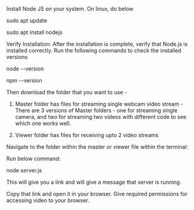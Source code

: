Install Node JS on your system. On linux, do below

sudo apt update

sudo apt install nodejs

Verify Installation: After the installation is complete, verify that Node.js is installed correctly. Run the following commands to check the installed versions

node --version

npm --version


Then download the folder that you want to use - 
1) Master folder has files for streaming single webcam video stream -
There are 3 versions of Master folders - one for streaming single camera, and two for streaming two videos with different code to see which one works well.


2) Viewer folder has files for receiving upto 2 video streams


Navigate to the folder within the master or viewer file within the terminal:


Run below command:

node server.js

This will give you a link and will give a message that server is running. 

Copy that link and open it in your browser.
Give required permissions for accessing video to your browser.
